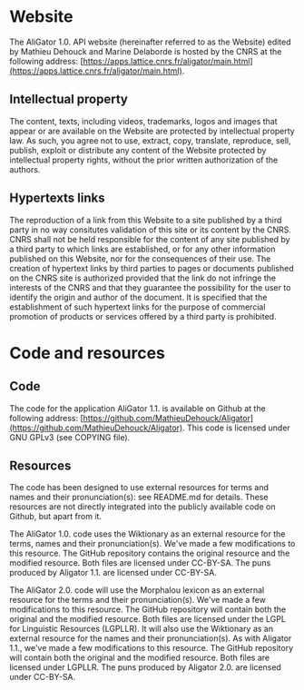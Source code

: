 # Website

The AliGator 1.0. API website (hereinafter referred to as the Website) edited by Mathieu Dehouck and Marine Delaborde is hosted by the CNRS at the following address: [https://apps.lattice.cnrs.fr/aligator/main.html](https://apps.lattice.cnrs.fr/aligator/main.html).

## Intellectual property

The content, texts, including videos, trademarks, logos and images that appear or are available on the Website are protected by intellectual property law. As such, you agree not to use, extract, copy, translate, reproduce, sell, publish, exploit or distribute any content of the Website protected by intellectual property rights, without the prior written authorization of the authors. 

## Hypertexts links
 
The reproduction of a link from this Website to a site published by a third party in no way consitutes validation of this site or its content by the CNRS. CNRS shall not be held responsible for the content of any site published by a third party to which links are established, or for any other information published on this Website, nor for the consequences of their use. The creation of hypertext links by third parties to pages or documents published on the CNRS site is authorized provided that the link do not infringe the interests of the CNRS and that they guarantee the possibility for the user to identify the origin and author of the document. It is specified that the establishment of such hypertext links for the purpose of commercial promotion of products or services offered by a third party is prohibited. 


# Code and resources

## Code

The code for the application AliGator 1.1. is available on Github at the following address: [https://github.com/MathieuDehouck/Aligator](https://github.com/MathieuDehouck/Aligator). This code is licensed under GNU GPLv3 (see COPYING file). 


## Resources 
The code has been designed to use external resources for terms and names and their pronunciation(s): see README.md for details. These resources are not directly integrated into the publicly available code on Github, but apart from it. 

The AliGator 1.0. code uses the Wiktionary as an external resource for the terms, names and their pronunciation(s). We've made a few modifications to this resource. The GitHub repository contains the original resource and the modified resource. Both files are licensed under CC-BY-SA. The puns produced by Aligator 1.1. are licensed under CC-BY-SA. 

The AliGator 2.0. code will use the Morphalou lexicon as an external resource for the terms and their pronunciation(s). We've made a few modifications to this resource. The GitHub repository will contain both the original and the modified resource. Both files are licensed under the LGPL for Linguistic Resources (LGPLLR). It will also use the Wiktionary as an external resource for the names and their pronunciation(s). As with Aligator 1.1., we've made a few modifications to this resource. The GitHub repository will contain both the original and the modified resource. Both files are licensed under LGPLLR. The puns produced by Aligator 2.0. are licensed under CC-BY-SA.



